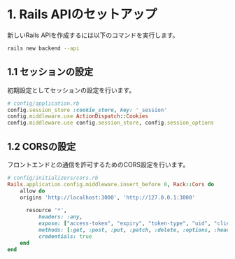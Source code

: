 # 1. Rails APIのセットアップ

新しいRails APIを作成するには以下のコマンドを実行します。

```bash
rails new backend --api
```

## 1.1 セッションの設定

初期設定としてセッションの設定を行います。

```ruby
# config/application.rb
config.session_store :cookie_store, key: '_session'
config.middleware.use ActionDispatch::Cookies
config.middleware.use config.session_store, config.session_options
```

## 1.2 CORSの設定

フロントエンドとの通信を許可するためのCORS設定を行います。

```ruby
# config/initializers/cors.rb
Rails.application.config.middleware.insert_before 0, Rack::Cors do
    allow do
    origins 'http://localhost:3000', 'http://127.0.0.1:3000'
  
      resource '*',
          headers: :any,
          expose: ["access-token", "expiry", "token-type", "uid", "client"],
          methods: [:get, :post, :put, :patch, :delete, :options, :head],
          credentials: true
    end
end
```
